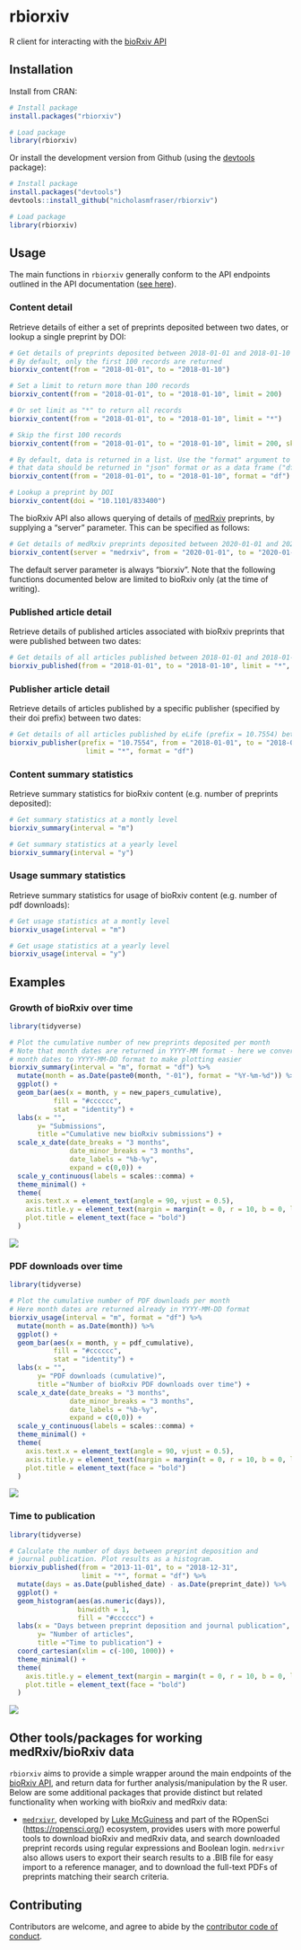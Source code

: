 
<!-- README.md is generated from README.Rmd. Please edit that file -->

# rbiorxiv

R client for interacting with the [bioRxiv API](https://api.biorxiv.org)

## Installation

Install from CRAN:

``` r
# Install package
install.packages("rbiorxiv")

# Load package
library(rbiorxiv)
```

Or install the development version from Github (using the
[devtools](https://cran.r-project.org/web/packages/devtools/index.html)
package):

``` r
# Install package
install.packages("devtools")
devtools::install_github("nicholasmfraser/rbiorxiv")

# Load package
library(rbiorxiv)
```

## Usage

The main functions in `rbiorxiv` generally conform to the API endpoints
outlined in the API documentation ([see
here](https://api.biorxiv.org/)).

### Content detail

Retrieve details of either a set of preprints deposited between two
dates, or lookup a single preprint by DOI:

``` r
# Get details of preprints deposited between 2018-01-01 and 2018-01-10
# By default, only the first 100 records are returned
biorxiv_content(from = "2018-01-01", to = "2018-01-10")

# Set a limit to return more than 100 records
biorxiv_content(from = "2018-01-01", to = "2018-01-10", limit = 200)

# Or set limit as "*" to return all records
biorxiv_content(from = "2018-01-01", to = "2018-01-10", limit = "*")

# Skip the first 100 records
biorxiv_content(from = "2018-01-01", to = "2018-01-10", limit = 200, skip = 100)

# By default, data is returned in a list. Use the "format" argument to specify
# that data should be returned in "json" format or as a data frame ("df").
biorxiv_content(from = "2018-01-01", to = "2018-01-10", format = "df")

# Lookup a preprint by DOI
biorxiv_content(doi = "10.1101/833400")
```

The bioRxiv API also allows querying of details of
[medRxiv](https://www.medrxiv.org/) preprints, by supplying a “server”
parameter. This can be specified as follows:

``` r
# Get details of medRxiv preprints deposited between 2020-01-01 and 2020-01-02
biorxiv_content(server = "medrxiv", from = "2020-01-01", to = "2020-01-02")
```

The default server parameter is always “biorxiv”. Note that the
following functions documented below are limited to bioRxiv only (at the
time of writing).

### Published article detail

Retrieve details of published articles associated with bioRxiv preprints
that were published between two dates:

``` r
# Get details of all articles published between 2018-01-01 and 2018-01-10
biorxiv_published(from = "2018-01-01", to = "2018-01-10", limit = "*", format = "df")
```

### Publisher article detail

Retrieve details of articles published by a specific publisher
(specified by their doi prefix) between two dates:

``` r
# Get details of all articles published by eLife (prefix = 10.7554) between 2018-01-01 and 2018-01-10
biorxiv_publisher(prefix = "10.7554", from = "2018-01-01", to = "2018-01-10", 
                   limit = "*", format = "df")
```

### Content summary statistics

Retrieve summary statistics for bioRxiv content (e.g. number of
preprints deposited):

``` r
# Get summary statistics at a montly level
biorxiv_summary(interval = "m")

# Get summary statistics at a yearly level
biorxiv_summary(interval = "y")
```

### Usage summary statistics

Retrieve summary statistics for usage of bioRxiv content (e.g. number of
pdf downloads):

``` r
# Get usage statistics at a montly level
biorxiv_usage(interval = "m")

# Get usage statistics at a yearly level
biorxiv_usage(interval = "y")
```

## Examples

### Growth of bioRxiv over time

``` r
library(tidyverse)

# Plot the cumulative number of new preprints deposited per month
# Note that month dates are returned in YYYY-MM format - here we convert
# month dates to YYYY-MM-DD format to make plotting easier
biorxiv_summary(interval = "m", format = "df") %>%
  mutate(month = as.Date(paste0(month, "-01"), format = "%Y-%m-%d")) %>%
  ggplot() +
  geom_bar(aes(x = month, y = new_papers_cumulative),
           fill = "#cccccc",
           stat = "identity") +
  labs(x = "",
       y= "Submissions",
       title ="Cumulative new bioRxiv submissions") +
  scale_x_date(date_breaks = "3 months",
               date_minor_breaks = "3 months",
               date_labels = "%b-%y",
               expand = c(0,0)) +
  scale_y_continuous(labels = scales::comma) +
  theme_minimal() +
  theme(
    axis.text.x = element_text(angle = 90, vjust = 0.5),
    axis.title.y = element_text(margin = margin(t = 0, r = 10, b = 0, l = 0)),
    plot.title = element_text(face = "bold")
  )
```

![](man/figures/biorxiv_deposited_preprints.png)

### PDF downloads over time

``` r
library(tidyverse)

# Plot the cumulative number of PDF downloads per month
# Here month dates are returned already in YYYY-MM-DD format
biorxiv_usage(interval = "m", format = "df") %>%
  mutate(month = as.Date(month)) %>%
  ggplot() +
  geom_bar(aes(x = month, y = pdf_cumulative),
           fill = "#cccccc",
           stat = "identity") +
  labs(x = "",
       y= "PDF downloads (cumulative)",
       title ="Number of bioRxiv PDF downloads over time") +
  scale_x_date(date_breaks = "3 months",
               date_minor_breaks = "3 months",
               date_labels = "%b-%y",
               expand = c(0,0)) +
  scale_y_continuous(labels = scales::comma) +
  theme_minimal() +
  theme(
    axis.text.x = element_text(angle = 90, vjust = 0.5),
    axis.title.y = element_text(margin = margin(t = 0, r = 10, b = 0, l = 0)),
    plot.title = element_text(face = "bold")
  )
```

![](man/figures/biorxiv_pdf_downloads.png)

### Time to publication

``` r
library(tidyverse)

# Calculate the number of days between preprint deposition and 
# journal publication. Plot results as a histogram.
biorxiv_published(from = "2013-11-01", to = "2018-12-31", 
                  limit = "*", format = "df") %>%
  mutate(days = as.Date(published_date) - as.Date(preprint_date)) %>%
  ggplot() +
  geom_histogram(aes(as.numeric(days)),
                 binwidth = 1,
                 fill = "#cccccc") +
  labs(x = "Days between preprint deposition and journal publication",
       y= "Number of articles",
       title ="Time to publication") +
  coord_cartesian(xlim = c(-100, 1000)) +
  theme_minimal() +
  theme(
    axis.title.y = element_text(margin = margin(t = 0, r = 10, b = 0, l = 0)),
    plot.title = element_text(face = "bold")
  )
```

![](man/figures/biorxiv_time_to_publication.png)

## Other tools/packages for working medRxiv/bioRxiv data

`rbiorxiv` aims to provide a simple wrapper around the main endpoints of
the [bioRxiv API](https://api.biorxiv.org/), and return data for further
analysis/manipulation by the R user. Below are some additional packages
that provide distinct but related functionality when working with
bioRxiv and medRxiv data:

  - [`medrxivr`](https://github.com/ropensci/medrxivr), developed by
    [Luke McGuiness](https://github.com/mcguinlu) and part of the
    ROpenSci (<https://ropensci.org/>) ecosystem, provides users with
    more powerful tools to download bioRxiv and medRxiv data, and search
    downloaded preprint records using regular expressions and Boolean
    login. `medrxivr` also allows users to export their search results
    to a .BIB file for easy import to a reference manager, and to
    download the full-text PDFs of preprints matching their search
    criteria.

## Contributing

Contributors are welcome, and agree to abide by the [contributor code of
conduct](https://github.com/nicholasmfraser/rbiorxiv/blob/master/CODE_OF_CONDUCT.md).
